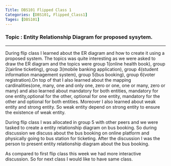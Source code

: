 ```yaml
---
Title: DBS101 Flipped Class 1
Categories: [DBS101, Flipped_Class1]
Tages: [DBS101]
---
```


### Topic : Entity Relationship Diagram for proposed sysytem.
---
During flip class I learned about the ER diagram and how to create it using a proposed system. The topics was quite interesting as we were asked to draw the ER diagram and the topics were group 1(online health book), group 2(airline ticketing), group 3(mobile banking application), group 4(student information management system), group 5(bus booking), group 6(voter registration).On top of that I also learned about the mapping cardinalities(one, many, one and only one, zero or one, one or many, zero or many) and also learned about mandatory for both entities, mandatory for one entity,optional for the other, optional for one entity, mandatory for the other and optional for both entities. Moreover I also learned about weak entity and strong entity. So weak entity depend on strong entity to ensure the existence of weak entity.

During flip class I was allocated in group 5 with other peers and we were tasked to create a entity relationship diagram on bus booking. So during discussion we discuss about the bus booking on online platform and physically going to bus station for ticketing. After the discussion I was the person to present entity relationship diagram about the bus booking.

As compared to first flip class this week we had more interactive discussion. So for next class I would like to have same class.